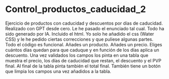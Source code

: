 # Control_productos_caducidad_2

Ejercicio de productos con caducidad y descuentos por días de caducidad.
Realizado con GPT desde cero. 
Le he pasado el enunciado tal cual.
Todo ha sido generado por IA. Incluido el html.
Yo solo he añadido el css (Water CSS) y le he pedido ciertas correcciones y que puliese algunas partes.
Todo el código es funcional.
Añades un producto.
Añades un precio.
Eliges cuántos días quedan para que caduque y en función de los días aplica un descuento.
Una vez validados los campos los pinta en una tabla que muestra el precio, los días de caducidad que restan, el descuento y el PVP final.
Al final de la tabla pinta también el total final.
También tiene un botón que limpia los campos una vez añadidos a la tabla.


